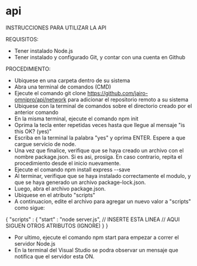 # api

INSTRUCCIONES PARA UTILIZAR LA API

REQUISITOS:

- Tener instalado Node.js
- Tener instalado y configurado Git, y contar con una cuenta en Github

PROCEDIMIENTO:

- Ubiquese en una carpeta dentro de su sistema
- Abra una terminal de comandos (CMD)
- Ejecute el comando git clone https://github.com/jairo-omnipro/api/network para adicionar el repositorio remoto a su sistema
- Ubiquese con la terminal de comandos sobre el directorio creado por el anterior comando
- En la misma terminal, ejecute el comando npm init
- Oprima la tecla enter repetidas veces hasta que llegue al mensaje "is this OK? (yes)"
- Escriba en la terminal la palabra "yes" y oprima ENTER. Espere a que cargue servicio de node.
- Una vez que finalice, verifique que se haya creado un archivo con el nombre package.json. Si es asi, prosiga. En caso contrario, repita el procedimiento desde el inicio nuevamente.
- Ejecute el comando npm install express --save
- Al terminar, verifique que se haya instalado correctamente el modulo, y que se haya generado un archivo package-lock.json.
- Luego, abra el archivo package.json.
- Ubiquese en el atributo "scripts"
- A continuacion, edite el archivo para agregar un nuevo valor a "scripts" como sigue:

{
    "scripts" : {
        "start" : "node server.js",    // INSERTE ESTA LINEA 
        // AQUI SIGUEN OTROS ATRIBUTOS (IGNORE)
    }
}

- Por ultimo, ejecute el comando npm start para empezar a correr el servidor Node.js
- En la terminal del Visual Studio se podra observar un mensaje que notifica que el servidor esta ON.

